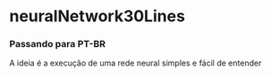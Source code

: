 # neuralNetwork30Lines
### Passando para PT-BR

A ideia é a execução de uma rede neural simples e fácil de entender

